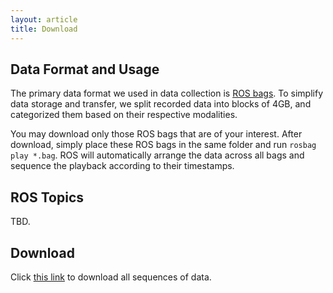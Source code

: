 ```yaml
---
layout: article
title: Download
---
```


## Data Format and Usage
The primary data format we used in data collection is [ROS bags](http://wiki.ros.org/rosbag). To simplify data storage and transfer, we split recorded data into blocks of 4GB, and categorized them based on their respective modalities.

You may download only those ROS bags that are of your interest. After download, simply place these ROS bags in the same folder and run `rosbag play *.bag`. ROS will automatically arrange the data across all bags and sequence the playback according to their timestamps.

## ROS Topics
TBD.

## Download
Click [this link](https://drive.google.com/drive/folders/12h5CAagVVtz1Od9bK_O6hDMyG8Xh_DLG?usp=sharing) to download all sequences of data.

